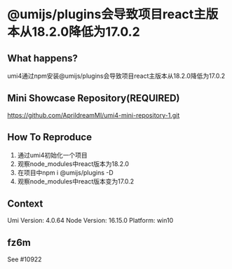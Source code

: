 # @umijs/plugins会导致项目react主版本从18.2.0降低为17.0.2

<!--
感谢您向我们反馈问题，为了高效的解决问题，我们期望你能提供以下信息：
-->

## What happens?

umi4通过npm安装@umijs/plugins会导致项目react主版本从18.2.0降低为17.0.2

## Mini Showcase Repository(REQUIRED)

https://github.com/AprildreamMI/umi4-mini-repository-1.git

## How To Reproduce

1. 通过umi4初始化一个项目
2. 观察node_modules中react版本为18.2.0
3. 在项目中npm i @umijs/plugins -D
4. 观察node_modules中react版本变为17.0.2

## Context

Umi Version: 4.0.64
Node Version: 16.15.0
Platform: win10

## fz6m

See #10922
